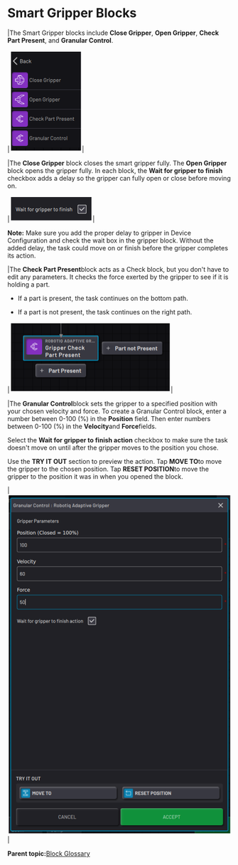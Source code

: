 # Smart Gripper Blocks

|The Smart Gripper blocks include **Close Gripper**, **Open Gripper**, **Check Part Present**, and **Granular Control**.

|![](../../../../_Media/ForgeOS-5-x/BlockGlossary-5-x/Device_Blocks/Block_robotiq_adaptive_gripper_blockMenu_5x.png)|

|The **Close Gripper** block closes the smart gripper fully. The **Open Gripper** block opens the gripper fully. In each block, the **Wait for gripper to finish** checkbox adds a delay so the gripper can fully open or close before moving on.

|![](../../../../_Media/ForgeOS-5-x/BlockGlossary-5-x/Device_Blocks/Block_robotiq_adaptive_gripper_waitForGripper.png)|

**Note:** Make sure you add the proper delay to gripper in Device Configuration and check the wait box in the gripper block. Without the added delay, the task could move on or finish before the gripper completes its action.

|The **Check Part Present**block acts as a Check block, but you don't have to edit any parameters. It checks the force exerted by the gripper to see if it is holding a part.

-   If a part is present, the task continues on the bottom path.

-   If a part is not present, the task continues on the right path.


|![](../../../../_Media/ForgeOS-5-x/BlockGlossary-5-x/Device_Blocks/Block_robotiq_adaptive_gripper_check-part-present_5x.png)|

|The **Granular Control**block sets the gripper to a specified position with your chosen velocity and force. To create a Granular Control block, enter a number between 0-100 \(%\) in the **Position** field. Then enter numbers between 0-100 \(%\) in the **Velocity**and **Force**fields.

Select the **Wait for gripper to finish action** checkbox to make sure the task doesn't move on until after the gripper moves to the position you chose.

Use the **TRY IT OUT** section to preview the action. Tap **MOVE TO**to move the gripper to the chosen position. Tap **RESET POSITION**to move the gripper to the position it was in when you opened the block.

|![](../../../../_Media/ForgeOS-5-x/BlockGlossary-5-x/Device_Blocks/Block_robotiq_adaptive_gripper_granular-control_5x.png)|

**Parent topic:**[Block Glossary](../../6-Task-Canvas-App/Block_Glossary/block_glossary.md)

